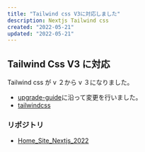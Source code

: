 ```yaml
---
title: "Tailwind css V3に対応しました"
description: Nextjs Tailwind css
created: "2022-05-21"
updated: "2022-05-21"
---
```


## Tailwind Css V3 に対応

Tailwind css が v ２から v ３になりました。

- [upgrade-guide](https://tailwindcss.com/docs/upgrade-guide)に沿って変更を行いました。
- [tailwindcss](https://tailwindcss.com/)

### リポジトリ

- [Home_Site_Nextjs_2022](https://github.com/nuovotaka/home_site_nextjs_2022)
